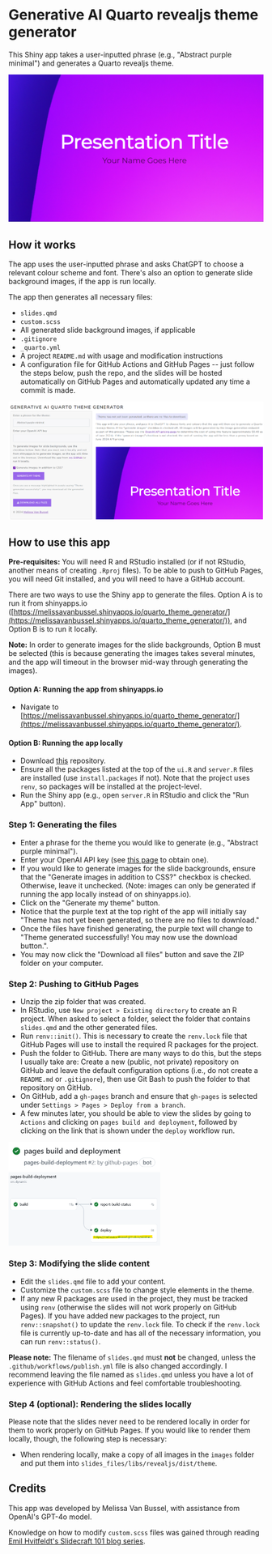 # Generative AI Quarto revealjs theme generator

This Shiny app takes a user-inputted phrase (e.g., "Abstract purple minimal") and generates a Quarto revealjs theme. 

![](www/demo.png)

## How it works

The app uses the user-inputted phrase and asks ChatGPT to choose a relevant colour scheme and font. There's also an option to generate slide background images, if the app is run locally. 

The app then generates all necessary files: 

* `slides.qmd`
* `custom.scss`
* All generated slide background images, if applicable
* `.gitignore`
* `_quarto.yml`
* A project `README.md` with usage and modification instructions
* A configuration file for GitHub Actions and GitHub Pages -- just follow the steps below, push the repo, and the slides will be hosted automatically on GitHub Pages and automatically updated any time a commit is made.

![](www/app_screenshot.png)

## How to use this app

**Pre-requisites:** You will need R and RStudio installed (or if not RStudio, another means of creating `.Rproj` files). To be able to push to GitHub Pages, you will need Git installed, and you will need to have a GitHub account. 

There are two ways to use the Shiny app to generate the files. Option A is to run it from shinyapps.io ([https://melissavanbussel.shinyapps.io/quarto_theme_generator/](https://melissavanbussel.shinyapps.io/quarto_theme_generator/)), and Option B is to run it locally. 

**Note:** In order to generate images for the slide backgrounds, Option B must be selected (this is because generating the images takes several minutes, and the app will timeout in the browser mid-way through generating the images). 

#### Option A: Running the app from shinyapps.io 

* Navigate to [https://melissavanbussel.shinyapps.io/quarto_theme_generator/](https://melissavanbussel.shinyapps.io/quarto_theme_generator/).

#### Option B: Running the app locally

* Download [this](https://github.com/melissavanbussel/theme-generator) repository.
* Ensure all the packages listed at the top of the `ui.R` and `server.R` files are installed (use `install.packages` if not). Note that the project uses `renv`, so packages will be installed at the project-level.
* Run the Shiny app (e.g., open `server.R` in RStudio and click the "Run App" button).

### Step 1: Generating the files

* Enter a phrase for the theme you would like to generate (e.g., "Abstract purple minimal").
* Enter your OpenAI API key (see [this page](https://openai.com/index/openai-api/) to obtain one).
* If you would like to generate images for the slide backgrounds, ensure that the "Generate images in addition to CSS?" checkbox is checked. Otherwise, leave it unchecked. (Note: images can only be generated if running the app locally instead of on shinyapps.io).
* Click on the "Generate my theme" button.
* Notice that the purple text at the top right of the app will initially say "Theme has not yet been generated, so there are no files to download."
* Once the files have finished generating, the purple text will change to "Theme generated successfully! You may now use the download button.".
* You may now click the "Download all files" button and save the ZIP folder on your computer. 

### Step 2: Pushing to GitHub Pages 

* Unzip the zip folder that was created. 
* In RStudio, use `New project > Existing directory` to create an R project. When asked to select a folder, select the folder that contains `slides.qmd` and the other generated files.
* Run `renv::init()`. This is necessary to create the `renv.lock` file that GitHub Pages will use to install the required R packages for the project. 
* Push the folder to GitHub. There are many ways to do this, but the steps I usually take are: Create a new (public, not private) repository on GitHub and leave the default configuration options (i.e., do not create a `README.md` or `.gitignore`), then use Git Bash to push the folder to that repository on GitHub. 
* On GitHub, add a `gh-pages` branch and ensure that `gh-pages` is selected under `Settings > Pages > Deploy from a branch`.
* A few minutes later, you should be able to view the slides by going to `Actions` and clicking on `pages build and deployment`, followed by clicking on the link that is shown under the `deploy` workflow run.

<img src="www/pages_build_and_deployment.png" width="300">

<img src="www/deploy_link.png" width="300">

### Step 3: Modifying the slide content

* Edit the `slides.qmd` file to add your content.
* Customize the `custom.scss` file to change style elements in the theme. 
* If any new R packages are used in the project, they must be tracked using `renv` (otherwise the slides will not work properly on GitHub Pages). If you have added new packages to the project, run `renv::snapshot()` to update the `renv.lock` file. To check if the `renv.lock` file is currently up-to-date and has all of the necessary information, you can run `renv::status()`. 

**Please note:** The filename of `slides.qmd` must **not** be changed, unless the `.github/workflows/publish.yml` file is also changed accordingly. I recommend leaving the file named as `slides.qmd` unless you have a lot of experience with GitHub Actions and feel comfortable troubleshooting.

### Step 4 (optional): Rendering the slides locally

Please note that the slides never need to be rendered locally in order for them to work properly on GitHub Pages. If you would like to render them locally, though, the following step is necessary: 

* When rendering locally, make a copy of all images in the `images` folder and put them into `slides_files/libs/revealjs/dist/theme`. 

## Credits

This app was developed by Melissa Van Bussel, with assistance from OpenAI's GPT-4o model. 

Knowledge on how to modify `custom.scss` files was gained through reading [Emil Hvitfeldt's Slidecraft 101 blog series](https://emilhvitfeldt.com/blog.html#category=slidecraft%20101). 